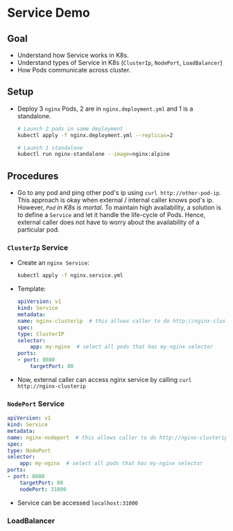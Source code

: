 # Service Demo

## Goal
* Understand how Service works in K8s.
* Understand types of Service in K8s (`ClusterIp`, `NodePort`, `LoadBalancer`)
* How Pods communicate across cluster.


## Setup
* Deploy 3 `nginx` Pods, 2 are in `nginx.deployment.yml` and 1 is a standalone.
    ```bash
    # Launch 2 pods in same deployment
    kubectl apply -f nginx.deployment.yml --replicas=2

    # Launch 1 standalone
    kubectl run nginx-standalone --image=nginx:alpine
    ```

## Procedures

* Go to any pod and ping other pod's ip using `curl http://other-pod-ip`. This approach is okay when external / internal caller knows pod's ip. However, *`Pod` in K8s is mortal*. To maintain high availability, a solution is to define a `Service` and let it handle the life-cycle of Pods. Hence, external caller does not have to worry about the availability of a particular pod.

### `ClusterIp` Service
* Create an `nginx Service`:
    ```bash
    kubectl apply -f nginx.service.yml
    ```
* Template:
    ```yml
    apiVersion: v1
    kind: Service
    metadata:
    name: nginx-clusterip  # this allows caller to do http://nginx-clusterip
    spec:
    type: ClusterIP
    selector:
        app: my-nginx  # select all pods that has my-nginx selector
    ports:
    - port: 8080
        targetPort: 80
    ```
* Now, external caller can access nginx service by calling `curl http://nginx-clusterip`

### `NodePort` Service

```yml
apiVersion: v1
kind: Service
metadata:
name: nginx-nodeport  # this allows caller to do http://nginx-clusterip
spec:
type: NodePort
selector:
    app: my-nginx  # select all pods that has my-nginx selector
ports:
- port: 8080
    targetPort: 80
    nodePort: 31000
```

* Service can be accessed `localhost:31000`

### LoadBalancer
